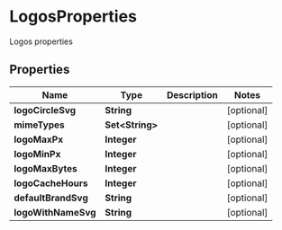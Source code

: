 

# LogosProperties

Logos properties

## Properties

| Name | Type | Description | Notes |
|------------ | ------------- | ------------- | -------------|
|**logoCircleSvg** | **String** |  |  [optional] |
|**mimeTypes** | **Set&lt;String&gt;** |  |  [optional] |
|**logoMaxPx** | **Integer** |  |  [optional] |
|**logoMinPx** | **Integer** |  |  [optional] |
|**logoMaxBytes** | **Integer** |  |  [optional] |
|**logoCacheHours** | **Integer** |  |  [optional] |
|**defaultBrandSvg** | **String** |  |  [optional] |
|**logoWithNameSvg** | **String** |  |  [optional] |



